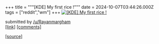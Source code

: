 +++
title = """[KDE] My first rice !"""
date = 2024-10-07T03:44:26.000Z
tags = ["reddit","wm"]
+++
[![[KDE] My first rice !](https://preview.redd.it/bcfoki9y99td1.png?width=640&crop=smart&auto=webp&s=fe91557778708cc661bb6488680f76666ebb0d6f "[KDE] My first rice !")](https://www.reddit.com/r/unixporn/comments/1fxyrlb/kde_my_first_rice/)

submitted by [/u/Rayanmargham](https://www.reddit.com/user/Rayanmargham)  
[\[link\]](https://i.redd.it/bcfoki9y99td1.png) [\[comments\]](https://www.reddit.com/r/unixporn/comments/1fxyrlb/kde_my_first_rice/)

[[source]](https://www.reddit.com/r/unixporn/comments/1fxyrlb/kde_my_first_rice/)
